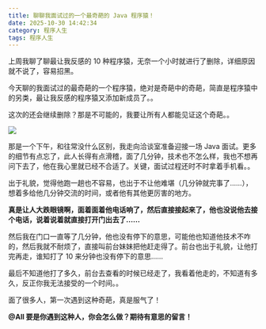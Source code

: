 ```yaml
---
title: 聊聊我面试过的一个最奇葩的 Java 程序猿！
date: 2025-10-30 14:42:34
category: 程序人生
tags: 程序人生
---
```


上周我聊了聊最让我反感的 10 种程序猿，无奈一个小时就进行了删除，详细原因就不说了，容易招黑。

今天聊的我面试过的最奇葩的一个程序猿，绝对是奇葩中的奇葩，简直是程序猿中的另类，最让我反感的程序猿又添加新成员了。。

这次的还会继续删除？那是不可能的，我要让所有人都能见证这个奇葩。。

![](http://img.javastack.cn/18-6-8/61721511.jpg)

那是一个下午，和往常没什么区别，我走向洽谈室准备迎接一场 Java  面试。更多的细节有点忘了，此人长得有点滑稽，面了几分钟，技术也不怎么样，我也不想再问下去了，他在我心里就已经不合适了。关键，面试过程还时不时拿着手机看。。

出于礼貌，觉得他跑一趟也不容易，也出于不让他难堪（几分钟就完事了……），想着多给他几分钟交流的时间，或者他有其他更厉害的地方。

**真是让人大跌眼镜啊，面着面着他电话响了，然后直接接起来了，他也没说他去接个电话，说着说着就直接打开门出去了……**

然后我在门口一直等了几分钟，他也没有停下的意思，可能他也知道他技术不咋的，然后我就不耐烦了，直接叫前台妹妹把他赶走得了。前台也出于礼貌，让他打完再走，谁知打了 10 来分钟也没有停下的意思……

最后不知道他打了多久，前台去查看的时候已经走了，我看着他走的，不知道有多久，反正你我无法接受的一个时间。。

面了很多人，第一次遇到这种奇葩，真是服气了！

**@All 要是你遇到这种人，你会怎么做？期待有意思的留言！**




